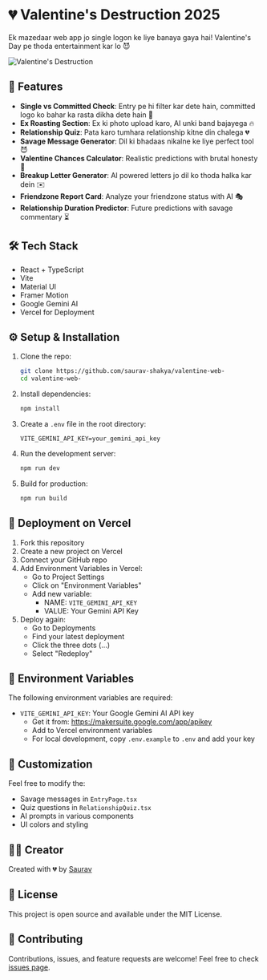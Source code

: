 # 💔 Valentine's Destruction 2025

Ek mazedaar web app jo single logon ke liye banaya gaya hai! Valentine's Day pe thoda entertainment kar lo 😈

![Valentine's Destruction](https://i.imgur.com/YOUR_PREVIEW_IMAGE.png)

## 🚀 Features

- **Single vs Committed Check**: Entry pe hi filter kar dete hain, committed logo ko bahar ka rasta dikha dete hain 😤
- **Ex Roasting Section**: Ex ki photo upload karo, AI unki band bajayega 🔥
- **Relationship Quiz**: Pata karo tumhara relationship kitne din chalega 💔
- **Savage Message Generator**: Dil ki bhadaas nikalne ke liye perfect tool 😈
- **Valentine Chances Calculator**: Realistic predictions with brutal honesty 🎲
- **Breakup Letter Generator**: AI powered letters jo dil ko thoda halka kar dein ✉️
- **Friendzone Report Card**: Analyze your friendzone status with AI 🎭
- **Relationship Duration Predictor**: Future predictions with savage commentary ⏳

## 🛠️ Tech Stack

- React + TypeScript
- Vite
- Material UI
- Framer Motion
- Google Gemini AI
- Vercel for Deployment

## ⚙️ Setup & Installation

1. Clone the repo:
   ```bash
   git clone https://github.com/saurav-shakya/valentine-web-
   cd valentine-web-
   ```

2. Install dependencies:
   ```bash
   npm install
   ```

3. Create a `.env` file in the root directory:
   ```env
   VITE_GEMINI_API_KEY=your_gemini_api_key
   ```

4. Run the development server:
   ```bash
   npm run dev
   ```

5. Build for production:
   ```bash
   npm run build
   ```

## 🚀 Deployment on Vercel

1. Fork this repository
2. Create a new project on Vercel
3. Connect your GitHub repo
4. Add Environment Variables in Vercel:
   - Go to Project Settings
   - Click on "Environment Variables"
   - Add new variable:
     - NAME: `VITE_GEMINI_API_KEY`
     - VALUE: Your Gemini API Key
5. Deploy again:
   - Go to Deployments
   - Find your latest deployment
   - Click the three dots (...)
   - Select "Redeploy"

## 🔑 Environment Variables

The following environment variables are required:

- `VITE_GEMINI_API_KEY`: Your Google Gemini AI API key
  - Get it from: https://makersuite.google.com/app/apikey
  - Add to Vercel environment variables
  - For local development, copy `.env.example` to `.env` and add your key

## 🎨 Customization

Feel free to modify the:
- Savage messages in `EntryPage.tsx`
- Quiz questions in `RelationshipQuiz.tsx`
- AI prompts in various components
- UI colors and styling

## 👨‍💻 Creator

Created with 💔 by [Saurav](https://x.com/sauravv_x)

## 📝 License

This project is open source and available under the MIT License.

## 🤝 Contributing

Contributions, issues, and feature requests are welcome! Feel free to check [issues page](https://github.com/saurav-shakya/valentine-web-/issues).
